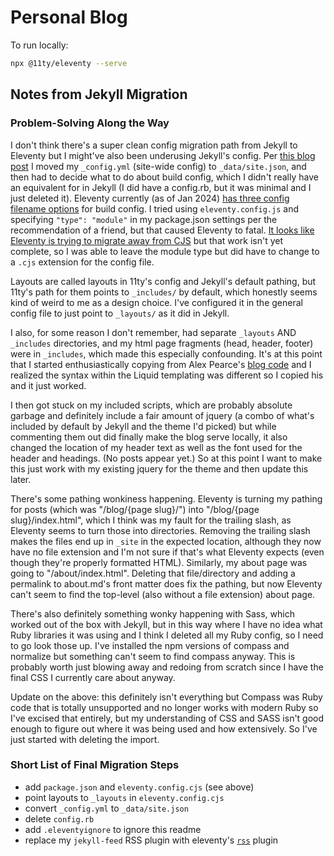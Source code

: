 # Personal Blog

To run locally:

```sh
npx @11ty/eleventy --serve
```

## Notes from Jekyll Migration

### Problem-Solving Along the Way

I don't think there's a super clean config migration path from Jekyll to Eleventy but I might've also been underusing Jekyll's config. Per [this blog post](https://alex.pearwin.com/2020/06/jekyll-to-eleventy/) I moved my `_config.yml` (site-wide config) to `_data/site.json`, and then had to decide what to do about build config, which I didn't really have an equivalent for in Jekyll (I did have a config.rb, but it was minimal and I just deleted it). Eleventy currently (as of Jan 2024) [has three config filename options](https://www.11ty.dev/docs/config/) for build config. I tried using `eleventy.config.js` and specifying `"type": "module"` in my package.json settings per the recommendation of a friend, but that caused Eleventy to fatal. [It looks like Eleventy is trying to migrate away from CJS](https://www.11ty.dev/blog/canary-eleventy-v3/#new-features-and-a-short-upgrade-guide) but that work isn't yet complete, so I was able to leave the module type but did have to change to a `.cjs` extension for the config file.

Layouts are called layouts in 11ty's config and Jekyll's default pathing, but 11ty's path for them points to `_includes/` by default, which honestly seems kind of weird to me as a design choice. I've configured it in the general config file to just point to `_layouts/` as it did in Jekyll.

I also, for some reason I don't remember, had separate `_layouts` AND `_includes` directories, and my html page fragments (head, header, footer) were in `_includes`, which made this especially confounding. It's at this point that I started enthusiastically copying from Alex Pearce's [blog code](https://github.com/alexpearce/home) and I realized the syntax within the Liquid templating was different so I copied his and it just worked.

I then got stuck on my included scripts, which are probably absolute garbage and definitely include a fair amount of jquery (a combo of what's included by default by Jekyll and the theme I'd picked) but while commenting them out did finally make the blog serve locally, it also changed the location of my header text as well as the font used for the header and headings. (No posts appear yet.) So at this point I want to make this just work with my existing jquery for the theme and then update this later.

There's some pathing wonkiness happening. Eleventy is turning my pathing for posts (which was "/blog/{page slug}/") into "/blog/{page slug}/index.html", which I think was my fault for the trailing slash, as Eleventy seems to turn those into directories. Removing the trailing slash makes the files end up in `_site` in the expected location, although they now have no file extension and I'm not sure if that's what Eleventy expects (even though they're properly formatted HTML). Similarly, my about page was going to "/about/index.html". Deleting that file/directory and adding a permalink to about.md's front matter does fix the pathing, but now Eleventy can't seem to find the top-level (also without a file extension) about page.

There's also definitely something wonky happening with Sass, which worked out of the box with Jekyll, but in this way where I have no idea what Ruby libraries it was using and I think I deleted all my Ruby config, so I need to go look those up. I've installed the npm versions of compass and normalize but something can't seem to find compass anyway. This is probably worth just blowing away and redoing from scratch since I have the final CSS I currently care about anyway.

Update on the above: this definitely isn't everything but Compass was Ruby code that is totally unsupported and no longer works with modern Ruby so I've excised that entirely, but my understanding of CSS and SASS isn't good enough to figure out where it was being used and how extensively. So I've just started with deleting the import.

### Short List of Final Migration Steps

- add `package.json` and `eleventy.config.cjs` (see above)
- point layouts to `_layouts` in `eleventy.config.cjs`
- convert `_config.yml` to `_data/site.json`
- delete `config.rb`
- add `.eleventyignore` to ignore this readme
- replace my `jekyll-feed` RSS plugin with eleventy's [`rss`](https://www.11ty.dev/docs/plugins/rss/) plugin